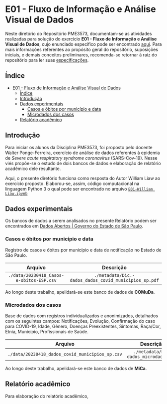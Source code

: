 # E01 - Fluxo de Informação e Análise Visual de Dados

Neste diretório do Repositório PME3573, documentam-se as atividades realizadas para solução do exercício **E01 - Fluxo de Informação e Análise Visual de Dados**, cujo enunciado específico pode ser encontrado [aqui](./E01%20-%20Fluxo%20de%20Informação%20e%20Análise%20Visual%20de%20Dados.pdf). Para mais informações referentes ao propósito geral do repositório, suposições iniciais, e demais conceitos preliminares, recomenda-se retornar à raiz do repositório para ler suas [especificações](../README.md).

## Índice

- [E01 - Fluxo de Informação e Análise Visual de Dados](#e01---fluxo-de-informação-e-análise-visual-de-dados)
  - [Índice](#índice)
  - [Introdução](#introdução)
  - [Dados experimentais](#dados-experimentais)
    - [Casos e óbitos por município e data](#casos-e-óbitos-por-município-e-data)
    - [Microdados dos casos](#microdados-dos-casos)
  - [Relatório acadêmico](#relatório-acadêmico)

## Introdução

Para iniciar os alunos da Disciplina PME3573, foi proposto pelo docente Walter Ponge-Ferreira, exercício de análise de dados referentes à epidemia de *Severe acute respiratory syndrome coronavirus* (SARS-Cov-19). Nesse viés propõe-se o estudo de dois bancos de dados e elaboração de relatório acadêmico dele resultante.

Aqui, o presente diretório funciona como resposta do Autor William Liaw ao exercício proposto. Elaborou-se, assim, código computacional na linguagem Python 3 o qual pode ser encontrado no arquivo [`E01-William Liaw.ipynb`](./E01-William%20Liaw.ipynb)

## Dados experimentais

Os bancos de dados a serem analisados no presente Relatório podem ser encontrados em [Dados Abertos | Governo do Estado de São Paulo](https://www.saopaulo.sp.gov.br/planosp/simi/dados-abertos/).

### Casos e óbitos por município e data

Registro de casos e óbitos por município e data de notificação no Estado de São Paulo.

| Arquivo                                         | Descrição                                             |
|:-----------------------------------------------:|:-----------------------------------------------------:|
| `./data/20230418_Casos-e-obitos-ESP.csv`        | `./metadata/Dic.-dados_dados_covid_municipios_sp.pdf` |

Ao longo deste trabalho, apelidará-se este banco de dados de **COMuDa**.

### Microdados dos casos

Base de dados com registros individualizados e anonimizados, detalhados com os seguintes campos: Notificações, Evolução, Confirmação do caso para COVID-19, Idade, Gênero, Doenças Preexistentes, Sintomas, Raça/Cor, Etnia, Município, Profissionais de Saúde.

| Arquivo                                         | Descrição                             |
|:-----------------------------------------------:|:-------------------------------------:|
| `./data/20230418_dados_covid_municipios_sp.csv` | `./metadata/Dic-dados_microdados.pdf` |

Ao longo deste trabalho, apelidará-se este banco de dados de **MiCa**.

## Relatório acadêmico

Para elaboração do relatório acadêmico,
